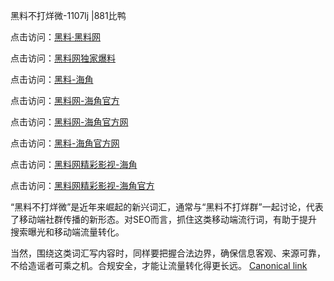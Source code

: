 黑料不打烊微-1107lj |881比鸭

点击访问：<a href="https://heiliaolvzlu3.pages.dev">黑料·黑料网</a>

点击访问：<a href="https://heiliaoyvnrda.pages.dev">黑料网独家爆料</a>

点击访问：<a href="https://heiliao5s28gk.pages.dev">黑料-海角</a>

点击访问：<a href="https://heiliaoxrq8i9.pages.dev">黑料网-海角官方</a>

点击访问：<a href="https://heiliao9wsbg3.pages.dev">黑料网-海角官方网</a>

点击访问：<a href="https://heiliaoryrhyu.pages.dev">黑料-海角官方网</a>

点击访问：<a href="https://heiliao3gvg9x.pages.dev">黑料网精彩影视-海角</a>

点击访问：<a href="https://heiliaoubleqx.pages.dev">黑料网精彩影视-海角官方</a>

“黑料不打烊微”是近年来崛起的新兴词汇，通常与“黑料不打烊群”一起讨论，代表了移动端社群传播的新形态。对SEO而言，抓住这类移动端流行词，有助于提升搜索曝光和移动端流量转化。

当然，围绕这类词汇写内容时，同样要把握合法边界，确保信息客观、来源可靠，不给造谣者可乘之机。合规安全，才能让流量转化得更长远。
[Canonical link]()
